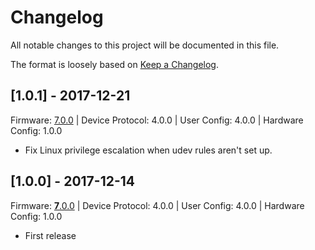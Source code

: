 # Changelog

All notable changes to this project will be documented in this file.

The format is loosely based on [Keep a Changelog](http://keepachangelog.com/en/1.0.0/).

## [1.0.1] - 2017-12-21

Firmware: [7.0.0](https://github.com/UltimateHackingKeyboard/firmware/releases/tag/7.0.0) | Device Protocol: 4.0.0 | User Config: 4.0.0 | Hardware Config: 1.0.0

- Fix Linux privilege escalation when udev rules aren't set up.

## [1.0.0] - 2017-12-14

Firmware: [**7**.0.0](https://github.com/UltimateHackingKeyboard/firmware/releases/tag/7.0.0) | Device Protocol: 4.0.0 | User Config: 4.0.0 | Hardware Config: 1.0.0

- First release
